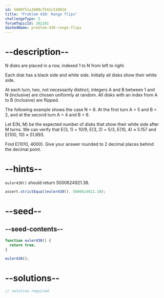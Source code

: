 ```yaml
---
id: 5900f51a1000cf542c51002d
title: "Problem 430: Range flips"
challengeType: 5
forumTopicId: 302101
dashedName: problem-430-range-flips
---
```


# --description--

N disks are placed in a row, indexed 1 to N from left to right.

Each disk has a black side and white side. Initially all disks show their white side.

At each turn, two, not necessarily distinct, integers A and B between 1 and N (inclusive) are chosen uniformly at random. All disks with an index from A to B (inclusive) are flipped.

The following example shows the case N = 8. At the first turn A = 5 and B = 2, and at the second turn A = 4 and B = 6.

Let E(N, M) be the expected number of disks that show their white side after M turns. We can verify that E(3, 1) = 10/9, E(3, 2) = 5/3, E(10, 4) ≈ 5.157 and E(100, 10) ≈ 51.893.

Find E(1010, 4000). Give your answer rounded to 2 decimal places behind the decimal point.

# --hints--

`euler430()` should return 5000624921.38.

```js
assert.strictEqual(euler430(), 5000624921.38);
```

# --seed--

## --seed-contents--

```js
function euler430() {
  return true;
}

euler430();
```

# --solutions--

```js
// solution required
```
